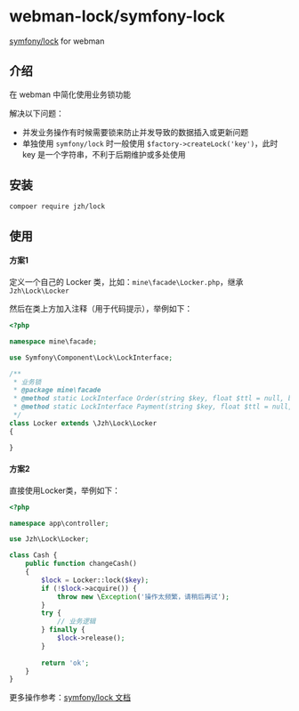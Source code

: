 # webman-lock/symfony-lock

[symfony/lock](https://packagist.org/packages/symfony/lock) for webman


## 介绍

在 webman 中简化使用业务锁功能

解决以下问题：

- 并发业务操作有时候需要锁来防止并发导致的数据插入或更新问题
- 单独使用 `symfony/lock` 时一般使用 `$factory->createLock('key')`，此时 key 是一个字符串，不利于后期维护或多处使用


## 安装
```bash
compoer require jzh/lock
```

## 使用

#### 方案1
定义一个自己的 Locker 类，比如：`mine\facade\Locker.php`，继承 `Jzh\Lock\Locker`

然后在类上方加入注释（用于代码提示），举例如下：

```php
<?php

namespace mine\facade;

use Symfony\Component\Lock\LockInterface;

/**
 * 业务锁
 * @package mine\facade
 * @method static LockInterface Order(string $key, float $ttl = null, bool $autoRelease = null, string $prefix = null) 创建订单锁
 * @method static LockInterface Payment(string $key, float $ttl = null, bool $autoRelease = null, string $prefix = null) 创建支付锁
 */
class Locker extends \Jzh\Lock\Locker
{

}
```
#### 方案2

直接使用Locker类，举例如下：
```php
<?php

namespace app\controller;

use Jzh\Lock\Locker;

class Cash {
    public function changeCash()
    {
        $lock = Locker::lock($key);
        if (!$lock->acquire()) {
            throw new \Exception('操作太频繁，请稍后再试');
        }
        try {
            // 业务逻辑
        } finally {
            $lock->release();
        }
        
        return 'ok';
    }
}
```
更多操作参考：[symfony/lock 文档](https://symfony.com/doc/current/components/lock.html)